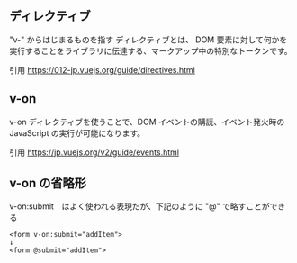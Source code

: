 ## ディレクティブ
"v-" からはじまるものを指す
ディレクティブとは、 DOM 要素に対して何かを実行することをライブラリに伝達する、マークアップ中の特別なトークンです。

引用
https://012-jp.vuejs.org/guide/directives.html

## v-on
v-on ディレクティブを使うことで、DOM イベントの購読、イベント発火時の JavaScript の実行が可能になります。

引用
https://jp.vuejs.org/v2/guide/events.html

## v-on の省略形

v-on:submit　はよく使われる表現だが、下記のように "@" で略すことができる

```
<form v-on:submit="addItem">
↓
<form @submit="addItem">
```